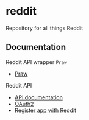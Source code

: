 # reddit
Repository for all things Reddit

## Documentation
Reddit API wrapper `Praw`
- [Praw](https://praw.readthedocs.io/en/latest/)

Reddit API
- [API documentation](https://www.reddit.com/dev/api)
- [OAuth2](https://github.com/reddit-archive/reddit/wiki/OAuth2)
- [Register app with Reddit](https://www.reddit.com/prefs/apps)
